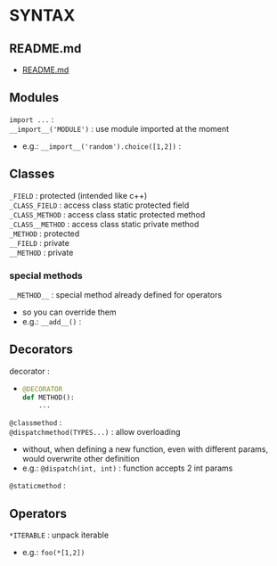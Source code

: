 # SYNTAX

## README.md  
*	[README.md](./README.md)  

## Modules
`import ...` :  
`__import__('MODULE')` : use module imported at the moment  
*	e.g.: `__import__('random').choice([1,2])` :  

## Classes

`_FIELD` : protected (intended like c++)  
`_CLASS_FIELD` : access class static protected field  
`_CLASS_METHOD` : access class static protected method  
`_CLASS__METHOD` : access class static private method  
`_METHOD` : protected  
`__FIELD` : private  
`__METHOD` : private  

### special methods

`__METHOD__` : special method already defined for operators
*	so you can override them
*	e.g.: `__add__()` : 

## Decorators

decorator : 
*	```py
	@DECORATOR
	def METHOD():
		...
	```

`@classmethod` :   
`@dispatchmethod(TYPES...)` : allow overloading  
*	without, when defining a new function, even with different params, would overwrite other definition
*	e.g.: `@dispatch(int, int)` : function accepts 2 int params

`@staticmethod` :   

## Operators

`*ITERABLE` : unpack iterable  
*	e.g.: `foo(*[1,2])` 